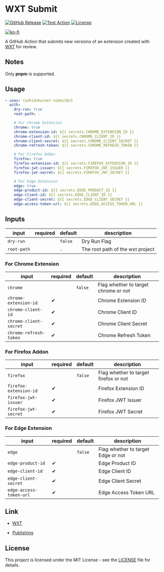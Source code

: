 # WXT Submit

[![GitHub Release](https://img.shields.io/github/v/release/ryohidaka/action-wxt-submit)](https://github.com/ryohidaka/action-wxt-submit/releases/)
[![Test Action](https://github.com/ryohidaka/action-wxt-submit/actions/workflows/main.yml/badge.svg)](https://github.com/ryohidaka/action-wxt-submit/actions/workflows/main.yml)
[![License](https://img.shields.io/badge/license-MIT-blue.svg)](https://opensource.org/licenses/MIT)

[![ko-fi](https://ko-fi.com/img/githubbutton_sm.svg)](https://ko-fi.com/B0B6TVH92)

A GitHub Action that submits new versions of an extension created with [WXT](https://wxt.dev/) for review.

## Notes

Only **pnpm** is supported.

## Usage

```yml
- uses: ryohidaka/wxt-submit@v1
  with:
    dry-run: true
    root-path: .

    # For Chrome Extension
    chrome: true
    chrome-extension-id: ${{ secrets.CHROME_EXTENSION_ID }}
    chrome-client-id: ${{ secrets.CHROME_CLIENT_ID }}
    chrome-client-secret: ${{ secrets.CHROME_CLIENT_SECRET }}
    chrome-refresh-token: ${{ secrets.CHROME_REFRESH_TOKEN }}

    # For Firefox Addon
    firefox: true
    firefox-extension-id: ${{ secrets.FIREFOX_EXTENSION_ID }}
    firefox-jwt-issuer: ${{ secrets.FIREFOX_JWT_ISSUER }}
    firefox-jwt-secret: ${{ secrets.FIREFOX_JWT_SECRET }}

    # For Edge Extension
    edge: true
    edge-product-id: ${{ secrets.EDGE_PRODUCT_ID }}
    edge-client-id: ${{ secrets.EDGE_CLIENT_ID }}
    edge-client-secret: ${{ secrets.EDGE_CLIENT_SECRET }}
    edge-access-token-url: ${{ secrets.EDGE_ACCESS_TOKEN_URL }}
```

## Inputs

| input       | required | default | description                      |
| ----------- | -------- | ------- | -------------------------------- |
| `dry-run`   |          | `false` | Dry Run Flag                     |
| `root-path` |          | `.`     | The root path of the wxt project |

### For Chrome Extension

| input                  | required | default | description                          |
| ---------------------- | -------- | ------- | ------------------------------------ |
| `chrome`               |          | `false` | Flag whether to target chrome or not |
| `chrome-extension-id`  | ✔        |         | Chrome Extension ID                  |
| `chrome-client-id`     | ✔        |         | Chrome Client ID                     |
| `chrome-client-secret` | ✔        |         | Chrome Client Secret                 |
| `chrome-refresh-token` | ✔        |         | Chrome Refresh Token                 |

### For Firefox Addon

| input                  | required | default | description                           |
| ---------------------- | -------- | ------- | ------------------------------------- |
| `firefox`              |          | `false` | Flag whether to target firefox or not |
| `firefox-extension-id` | ✔        |         | Firefox Extension ID                  |
| `firefox-jwt-issuer`   | ✔        |         | Firefox JWT Issuer                    |
| `firefox-jwt-secret`   | ✔        |         | Firefox JWT Secret                    |

### For Edge Extension

| input                   | required | default | description                        |
| ----------------------- | -------- | ------- | ---------------------------------- |
| `edge`                  |          | `false` | Flag whether to target Edge or not |
| `edge-product-id`       | ✔        |         | Edge Product ID                    |
| `edge-client-id`        | ✔        |         | Edge Client ID                     |
| `edge-client-secret`    | ✔        |         | Edge Client Secret                 |
| `edge-access-token-url` | ✔        |         | Edge Access Token URL              |

## Link

- [WXT](https://wxt.dev/)

- [Publishing](https://wxt.dev/guide/publishing.html#publishing)

## License

This project is licensed under the MIT License - see the [LICENSE](LICENSE) file for details.
